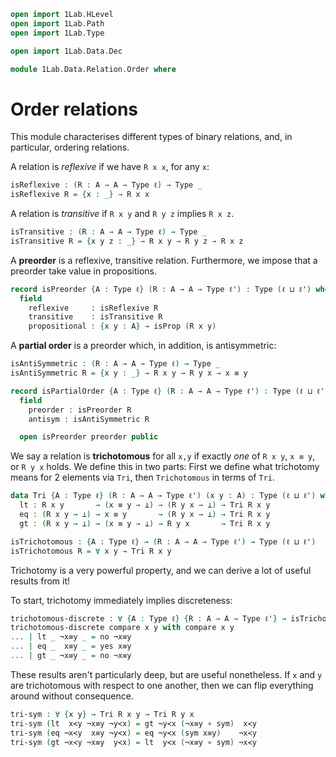 ```agda
open import 1Lab.HLevel
open import 1Lab.Path
open import 1Lab.Type

open import 1Lab.Data.Dec

module 1Lab.Data.Relation.Order where
```

# Order relations

This module characterises different types of binary relations, and, in
particular, ordering relations.

<!--
```
private variable
  ℓ ℓ' : Level
  A : Type ℓ
  R : A → A → Type ℓ'
```
-->

A relation is _reflexive_ if we have `R x x`, for any `x`:

```agda
isReflexive : (R : A → A → Type ℓ) → Type _
isReflexive R = {x : _} → R x x
```

A relation is _transitive_ if `R x y` and `R y z` implies `R x z`.

```agda
isTransitive : (R : A → A → Type ℓ) → Type _
isTransitive R = {x y z : _} → R x y → R y z → R x z
```

A **preorder** is a reflexive, transitive relation. Furthermore, we
impose that a preorder take value in propositions.

```agda
record isPreorder {A : Type ℓ} (R : A → A → Type ℓ') : Type (ℓ ⊔ ℓ') where
  field
    reflexive     : isReflexive R
    transitive    : isTransitive R
    propositional : {x y : A} → isProp (R x y)
```

A **partial order** is a preorder which, in addition, is antisymmetric:

```agda
isAntiSymmetric : (R : A → A → Type ℓ) → Type _
isAntiSymmetric R = {x y : _} → R x y → R y x → x ≡ y

record isPartialOrder {A : Type ℓ} (R : A → A → Type ℓ') : Type (ℓ ⊔ ℓ') where
  field
    preorder : isPreorder R
    antisym : isAntiSymmetric R

  open isPreorder preorder public
```
We say a relation is **trichotomous** for all `x,y` if exactly _one_ of `R x y`, `x ≡ y`, or `R y x` holds.
We define this in two parts: First we define what trichotomy means for 2 elements via `Tri`, then
`Trichotomous` in terms of `Tri`.
```agda
data Tri {A : Type ℓ} (R : A → A → Type ℓ') (x y : A) : Type (ℓ ⊔ ℓ') where
  lt : R x y       → (x ≡ y → ⊥) → (R y x → ⊥) → Tri R x y
  eq : (R x y → ⊥) → x ≡ y       → (R y x → ⊥) → Tri R x y
  gt : (R x y → ⊥) → (x ≡ y → ⊥) → R y x       → Tri R x y

isTrichotomous : {A : Type ℓ} → (R : A → A → Type ℓ') → Type (ℓ ⊔ ℓ')
isTrichotomous R = ∀ x y → Tri R x y
```

Trichotomy is a very powerful property, and we can derive a lot of useful
results from it!

To start, trichotomy immediately implies discreteness:
```agda
trichotomous-discrete : ∀ {A : Type ℓ} {R : A → A → Type ℓ'} → isTrichotomous R → Discrete A
trichotomous-discrete compare x y with compare x y
... | lt _ ¬x≡y _ = no ¬x≡y
... | eq _  x≡y _ = yes x≡y
... | gt _ ¬x≡y _ = no ¬x≡y
```

These results aren't particularly deep, but are useful nonetheless.
If `x` and `y` are trichotomous with respect to one another, then
we can flip everything around without consequence.
```agda
tri-sym : ∀ {x y} → Tri R x y → Tri R y x
tri-sym (lt  x≺y ¬x≡y ¬y≺x) = gt ¬y≺x (¬x≡y ∘ sym)  x≺y
tri-sym (eq ¬x≺y  x≡y ¬y≺x) = eq ¬y≺x (sym x≡y)    ¬x≺y
tri-sym (gt ¬x≺y ¬x≡y  y≺x) = lt  y≺x (¬x≡y ∘ sym) ¬x≺y
```
